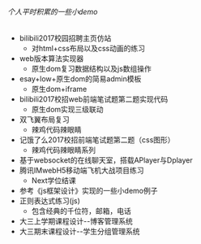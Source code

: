 ###### 个人平时积累的一些小demo

* bilibili2017校园招聘主页仿站
  * 对html+css布局以及css动画的练习
* web版本算法实现器
  * 原生dom复习数据结构以及js数组操作
* esay+low+原生dom的简易admin模板
  * 原生dom+iframe
* bilibili2017校招web前端笔试题第二题实现代码
  * 原生dom实现三级联动
* 双飞翼布局复习
  * 辣鸡代码辣眼睛
* 记饿了么2017校招前端笔试题第二题（css图形）
  * 辣鸡代码辣眼睛系列
* 基于websocket的在线聊天室，搭载APlayer与Dplayer
* 腾讯IMwebH5移动端飞机大战项目练习
  * Next学位结课
* 参考《js框架设计》实现的一些小demo例子
* 正则表达式练习(js)
  * 包含经典的千位符，邮箱，电话
* 大三上学期课程设计--博客管理系统
* 大三期末课程设计--学生分组管理系统
